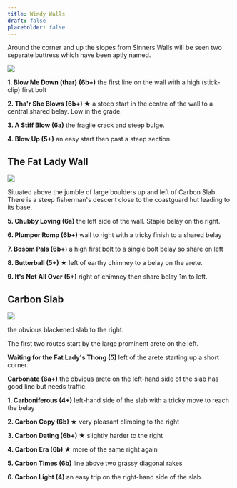 ```yaml
---
title: Windy Walls
draft: false
placeholder: false
---
```



Around the corner and up the slopes from Sinners Walls will be seen two separate buttress which have been aptly named.

![](/img/south-wales/the-gower/Windy-LH.jpg)

**1\. Blow Me Down (thar)** **(6b+)** the first line on the wall with a high (stick-clip) first bolt  

**2\. Tha'r She Blows (6b+) ★** a steep start in the centre of the wall to a central shared belay. Low in the grade.

**3\. A Stiff Blow (6a)** the fragile crack and steep bulge.

**4\. Blow Up (5+)** an easy start then past a steep section.

The Fat Lady Wall
-----------------

![](/img/south-wales/the-gower/Windy-RH.jpg)  

Situated above the jumble of large boulders up and left of Carbon Slab. There is a steep fisherman's descent close to the coastguard hut leading to its base.

**5\. Chubby Loving (6a)** the left side of the wall. Staple belay on the right.

**6\. Plumper Romp (6b+)** wall to right with a tricky finish to a shared belay

**7\. Bosom Pals (6b+**) a high first bolt to a single bolt belay so share on left

**8\. Butterball (5+) ★** left of earthy chimney to a belay on the arete.

**9\. It's Not All Over (5+)** right of chimney then share belay 1m to left.

Carbon Slab
-----------

![](/img/south-wales/the-gower/Carbon-Slab.jpg)

the obvious blackened slab to the right.

The first two routes start by the large prominent arete on the left.

**Waiting for the Fat Lady's Thong (5)** left of the arete starting up a short corner.

**Carbonate (6a+)** the obvious arete on the left-hand side of the slab has good line but needs traffic.

**1\. Carboniferous (4+)** left-hand side of the slab with a tricky move to reach the belay

**2\. Carbon Copy (6b) ★** very pleasant climbing to the right

**3\. Carbon Dating (6b+) ★** slightly harder to the right

**4\. Carbon Era (6b) ★** more of the same right again

**5\. Carbon Times (6b)** line above two grassy diagonal rakes

**6\. Carbon Light (4)** an easy trip on the right-hand side of the slab.


